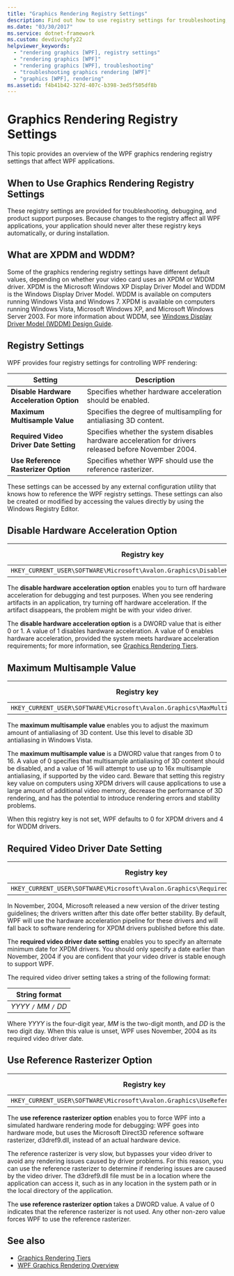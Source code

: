 ```yaml
---
title: "Graphics Rendering Registry Settings"
description: Find out how to use registry settings for troubleshooting, debugging, and product support purposes in the Windows Presentation Foundation (WPF).
ms.date: "03/30/2017"
ms.service: dotnet-framework
ms.custom: devdivchpfy22
helpviewer_keywords: 
  - "rendering graphics [WPF], registry settings"
  - "rendering graphics [WPF]"
  - "rendering graphics [WPF], troubleshooting"
  - "troubleshooting graphics rendering [WPF]"
  - "graphics [WPF], rendering"
ms.assetid: f4b41b42-327d-407c-b398-3ed5f505df8b
---
```

# Graphics Rendering Registry Settings

This topic provides an overview of the WPF graphics rendering registry settings that affect WPF applications.  

<a name="overview"></a>

## When to Use Graphics Rendering Registry Settings  

These registry settings are provided for troubleshooting, debugging, and product support purposes. Because changes to the registry affect all WPF applications, your application should never alter these registry keys automatically, or during installation.  
  
<a name="xpdmandwddm"></a>

## What are XPDM and WDDM?  

Some of the graphics rendering registry settings have different default values, depending on whether your video card uses an XPDM or WDDM driver. XPDM is the Microsoft Windows XP Display Driver Model and WDDM is the Windows Display Driver Model. WDDM is available on computers running Windows Vista and Windows 7. XPDM is available on computers running Windows Vista, Microsoft Windows XP, and Microsoft Windows Server 2003. For more information about WDDM, see [Windows Display Driver Model (WDDM) Design Guide](/windows-hardware/drivers/display/windows-vista-display-driver-model-design-guide).  
  
<a name="registry_settings"></a>

## Registry Settings  

WPF provides four registry settings for controlling WPF rendering:  
  
|Setting|Description|  
|-------------|-----------------|  
|**Disable Hardware Acceleration Option**|Specifies whether hardware acceleration should be enabled.|  
|**Maximum Multisample Value**|Specifies the degree of multisampling for antialiasing 3D content.|  
|**Required Video Driver Date Setting**|Specifies whether the system disables hardware acceleration for drivers released before November 2004.|  
|**Use Reference Rasterizer Option**|Specifies whether WPF should use the reference rasterizer.|  
  
These settings can be accessed by any external configuration utility that knows how to reference the WPF registry settings. These settings can also be created or modified by accessing the values directly by using the Windows Registry Editor.  
  
<a name="disablehardwareacceleration"></a>

## Disable Hardware Acceleration Option  
  
|Registry key|Value type|  
|------------------|----------------|  
|`HKEY_CURRENT_USER\SOFTWARE\Microsoft\Avalon.Graphics\DisableHWAcceleration`|DWORD|  
  
The **disable hardware acceleration option** enables you to turn off hardware acceleration for debugging and test purposes. When you see rendering artifacts in an application, try turning off hardware acceleration. If the artifact disappears, the problem might be with your video driver.  
  
The **disable hardware acceleration option** is a DWORD value that is either 0 or 1. A value of 1 disables hardware acceleration. A value of 0 enables hardware acceleration, provided the system meets hardware acceleration requirements; for more information, see [Graphics Rendering Tiers](../advanced/graphics-rendering-tiers.md).  
  
<a name="maxmultisample"></a>

## Maximum Multisample Value  
  
|Registry key|Value type|  
|------------------|----------------|  
|`HKEY_CURRENT_USER\SOFTWARE\Microsoft\Avalon.Graphics\MaxMultisampleType`|DWORD|  
  
The **maximum multisample value** enables you to adjust the maximum amount of antialiasing of 3D content. Use this level to disable 3D antialiasing in Windows Vista.  
  
The **maximum multisample value** is a DWORD value that ranges from 0 to 16. A value of 0 specifies that multisample antialiasing of 3D content should be disabled, and a value of 16 will attempt to use up to 16x multisample antialiasing, if supported by the video card. Beware that setting this registry key value on computers using XPDM drivers will cause applications to use a large amount of additional video memory, decrease the performance of 3D rendering, and has the potential to introduce rendering errors and stability problems.  
  
When this registry key is not set, WPF defaults to 0 for XPDM drivers and 4 for WDDM drivers.  
  
<a name="requiredvideodriverdatesetting"></a>

## Required Video Driver Date Setting  
  
|Registry key|Value type|  
|------------------|----------------|  
|`HKEY_CURRENT_USER\SOFTWARE\Microsoft\Avalon.Graphics\RequiredVideoDriverDate`|String|  
  
In November, 2004, Microsoft released a new version of the driver testing guidelines; the drivers written after this date offer better stability. By default, WPF will use the hardware acceleration pipeline for these drivers and will fall back to software rendering for XPDM drivers published before this date.  
  
The **required video driver date setting** enables you to specify an alternate minimum date for XPDM drivers. You should only specify a date earlier than November, 2004 if you are confident that your video driver is stable enough to support WPF.  
  
The required video driver setting takes a string of the following format:  
  
| String format |  
|---------------|  
|*YYYY* `/` *MM* `/` *DD*|  
  
Where *YYYY* is the four-digit year, *MM* is the two-digit month, and *DD* is the two digit day. When this value is unset, WPF uses November, 2004 as its required video driver date.  
  
<a name="usereferencerasterizeroption"></a>

## Use Reference Rasterizer Option  
  
|Registry key|Value type|  
|------------------|----------------|  
|`HKEY_CURRENT_USER\SOFTWARE\Microsoft\Avalon.Graphics\UseReferenceRasterizer`|DWORD|  
  
The **use reference rasterizer option** enables you to force WPF into a simulated hardware rendering mode for debugging: WPF goes into hardware mode, but uses the Microsoft Direct3D reference software rasterizer, d3dref9.dll, instead of an actual hardware device.  
  
The reference rasterizer is very slow, but bypasses your video driver to avoid any rendering issues caused by driver problems. For this reason, you can use the reference rasterizer to determine if rendering issues are caused by the video driver. The d3dref9.dll file must be in a location where the application can access it, such as in any location in the system path or in the local directory of the application.  
  
The **use reference rasterizer option** takes a DWORD value. A value of 0 indicates that the reference rasterizer is not used. Any other non-zero value forces WPF to use the reference rasterizer.  
  
## See also

- [Graphics Rendering Tiers](../advanced/graphics-rendering-tiers.md)
- [WPF Graphics Rendering Overview](wpf-graphics-rendering-overview.md)
